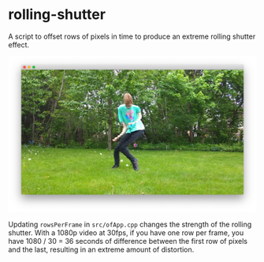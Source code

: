 # rolling-shutter
A script to offset rows of pixels in time to produce an extreme rolling shutter effect.

<img src="https://github.com/davepagurek/rolling-shutter/blob/master/img/Screen%20Shot%202019-06-06%20at%208.16.30%20AM.png?raw=true" />

Updating `rowsPerFrame` in `src/ofApp.cpp` changes the strength of the rolling shutter. With a 1080p video at 30fps, if you have one row per frame, you have 1080 / 30 = 36 seconds of difference between the first row of pixels and the last, resulting in an extreme amount of distortion.

